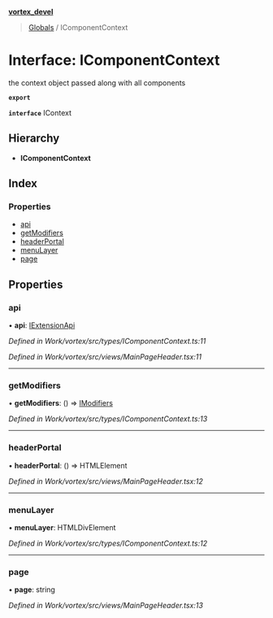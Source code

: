 **[vortex_devel](../README.md)**

> [Globals](../globals.md) / IComponentContext

# Interface: IComponentContext

the context object passed along with all components

**`export`** 

**`interface`** IContext

## Hierarchy

* **IComponentContext**

## Index

### Properties

* [api](icomponentcontext.md#api)
* [getModifiers](icomponentcontext.md#getmodifiers)
* [headerPortal](icomponentcontext.md#headerportal)
* [menuLayer](icomponentcontext.md#menulayer)
* [page](icomponentcontext.md#page)

## Properties

### api

•  **api**: [IExtensionApi](iextensionapi.md)

*Defined in Work/vortex/src/types/IComponentContext.ts:11*

*Defined in Work/vortex/src/views/MainPageHeader.tsx:11*

___

### getModifiers

•  **getModifiers**: () => [IModifiers](imodifiers.md)

*Defined in Work/vortex/src/types/IComponentContext.ts:13*

___

### headerPortal

•  **headerPortal**: () => HTMLElement

*Defined in Work/vortex/src/views/MainPageHeader.tsx:12*

___

### menuLayer

•  **menuLayer**: HTMLDivElement

*Defined in Work/vortex/src/types/IComponentContext.ts:12*

___

### page

•  **page**: string

*Defined in Work/vortex/src/views/MainPageHeader.tsx:13*
